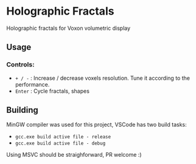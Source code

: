 # Holographic Fractals
Holographic fractals for Voxon volumetric display

## Usage
### Controls:
* `+ / -` : Increase / decrease voxels resolution. Tune it according to the performance.
* `Enter` : Cycle fractals, shapes

## Building
MinGW compiler was used for this project, VSCode has two build tasks:
* `gcc.exe build active file - release`
* `gcc.exe build active file - debug`

Using MSVC should be straighforward, PR welcome :)